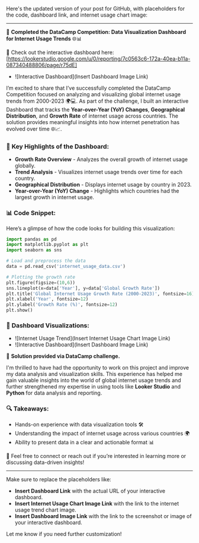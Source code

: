 Here's the updated version of your post for GitHub, with placeholders for the code, dashboard link, and internet usage chart image:

---

🚀 **Completed the DataCamp Competition: Data Visualization Dashboard for Internet Usage Trends** 🌐📊

🔗 Check out the interactive dashboard here: [https://lookerstudio.google.com/u/0/reporting/7c0563c6-172a-40ea-b11a-087340488806/page/r75dE]
- ![Interactive Dashboard](Insert Dashboard Image Link)

I’m excited to share that I’ve successfully completed the DataCamp Competition focused on analyzing and visualizing global internet usage trends from 2000-2023 🌍💻. As part of the challenge, I built an interactive Dashboard that tracks the **Year-over-Year (YoY) Changes**, **Geographical Distribution**, and **Growth Rate** of internet usage across countries. The solution provides meaningful insights into how internet penetration has evolved over time 🌐📈.

### 🔑 **Key Highlights of the Dashboard:**
- **Growth Rate Overview** - Analyzes the overall growth of internet usage globally.
- **Trend Analysis** - Visualizes internet usage trends over time for each country.
- **Geographical Distribution** - Displays internet usage by country in 2023.
- **Year-over-Year (YoY) Change** - Highlights which countries had the largest growth in internet usage.

### 📊 **Code Snippet**:
Here’s a glimpse of how the code looks for building this visualization:

```python
import pandas as pd
import matplotlib.pyplot as plt
import seaborn as sns

# Load and preprocess the data
data = pd.read_csv('internet_usage_data.csv')

# Plotting the growth rate
plt.figure(figsize=(10,6))
sns.lineplot(x=data['Year'], y=data['Global Growth Rate'])
plt.title('Global Internet Usage Growth Rate (2000-2023)', fontsize=16)
plt.xlabel('Year', fontsize=12)
plt.ylabel('Growth Rate (%)', fontsize=12)
plt.show()
```

### 📸 **Dashboard Visualizations:**

- ![Internet Usage Trend](Insert Internet Usage Chart Image Link)
- ![Interactive Dashboard](Insert Dashboard Image Link)

🔗 **Solution provided via DataCamp challenge.**

I'm thrilled to have had the opportunity to work on this project and improve my data analysis and visualization skills. This experience has helped me gain valuable insights into the world of global internet usage trends and further strengthened my expertise in using tools like **Looker Studio** and **Python** for data analysis and reporting.

### 🔍 **Takeaways:**
- Hands-on experience with data visualization tools 🛠️
- Understanding the impact of internet usage across various countries 🌍
- Ability to present data in a clear and actionable format 📊

💬 Feel free to connect or reach out if you’re interested in learning more or discussing data-driven insights!

---

Make sure to replace the placeholders like:

- **Insert Dashboard Link** with the actual URL of your interactive dashboard.
- **Insert Internet Usage Chart Image Link** with the link to the internet usage trend chart image.
- **Insert Dashboard Image Link** with the link to the screenshot or image of your interactive dashboard.

Let me know if you need further customization!
